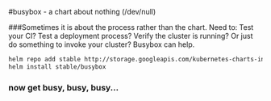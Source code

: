 #busybox - a chart about nothing (/dev/null)

###Sometimes it is about the process rather than the chart.  Need to: Test your CI?  Test a deployment process? Verify the cluster is running? Or just do something to invoke your cluster? Busybox can help.

```bash
helm repo add stable http://storage.googleapis.com/kubernetes-charts-incubator 
helm install stable/busybox
```

### now get busy, busy, busy...